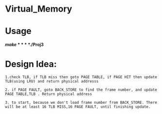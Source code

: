 # Virtual_Memory

# Usage

**$make**
**$./Proj3**


# Design Idea:

	1.check TLB, if TLB miss then goto PAGE TABLE, if PAGE HIT then update TLB(using LRU) and return physical addresss
  
	2. if PAGE FAULT, goto BACK_STORE to find the frame number, and update PAGE TABLE,TLB . Return physical address
  
	3. to start, because we don't load frame number from BACK_STORE. There will be at least 16 TLB MISS,16 PAGE FAULT, until finishing update.
